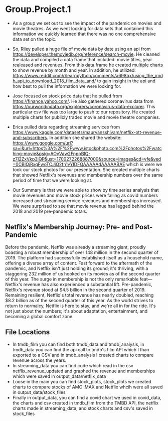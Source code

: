 # Group.Project.1

- As a group we set out to see the impact of the pandemic on movies and movie theatres. As we went looking for data sets that contained this information we quickly learned that there was no one comprehensive data set on the topic. 

- So, Riley pulled a huge file of movie data by date using an api from https://developer.themoviedb.org/reference/search-movie. He cleaned the data and compiled a data frame that included: movie titles, year realeased and revenues. From this data frame he created multiple charts to show revenue by month and year. In addition, he utilized: https://www.reddit.com/r/learnpython/comments/a698qx/using_the_imdb_api_to_download_2018_film_data_and/ to gain insight in the api and how best to pull the information we were looking for. 

- Jose focused on stock price data that he pulled from https://finance.yahoo.com/. He also gathered coronavirus data from https://ourworldindata.org/explorers/coronavirus-data-explorer. This particular csv file was too large to push to our repository. He created multiple charts for publicly traded movie and movie theatre companies. 

- Erica pulled data regarding streaming services from https://www.kaggle.com/datasets/mauryansshivam/netflix-ott-revenue-and-subscribers. In addition she shared the website: https://www.google.com/url?sa=i&url=https%3A%2F%2Fwww.istockphoto.com%2Fphotos%2Fwatching-movie&psig=AOvVaw2FnppBlQ-z7I2ZxVkp3lQP&ust=1700272268887000&source=images&cd=vfe&ved=0CBIQjRxqFwoTCJiQ2fn1yYIDFQAAAAAdAAAAABAE which is were we took our stock photos for our presentation. She created multiple charts that showed Netflix's revenues and membership numbers over the same period of time that we were looking at. 

- Our Summary is that we were able to show by time series analysis that movie revenues and movie stock prices were falling as covid numbers increased and streaming service revenues and memberships increased. We were surprised to see that movie revenue has lagged behind the 2018 and 2019 pre-pandemic totals. 

## Netflix's Membership Journey: Pre- and Post-Pandemic
Before the pandemic, Netflix was already a streaming giant, proudly boasting a 
robust membership of over 148 million in the second quarter of 2019. The platform 
had successfully established itself as a household name, offering a diverse array of 
content. Fast forward to the aftermath of the pandemic, and Netflix isn't just holding
its ground; it's thriving, with a staggering 232 million of us hooked on its movies as 
of the second quarter of this year.
The surge in membership is not the only remarkable feat—Netflix's revenue has also
experienced a substantial lift. Pre-pandemic, Netflix's revenue stood at $4.5 billion 
in the second quarter of 2019. Remaining resilient, Netflix's total revenue has nearly
doubled, reaching $8.2 billion as of the second quarter of this year.
As the world strives to return to normalcy, Netflix is here to stay, and we're all in for 
the ride. It's not just about the numbers; it's about adaptation, entertainment, and 
becoming a global comfort zone. 


## File Locations
- In tmdb_film you can find both tmdb_data and tmdb_analysis, in tmdb_data you can find the api call to tmdb's film API which I than exported to a CSV and in tmdb_analysis I created charts to compare revenue across the years.
- In streaming_data you can find code which read in the csv netflix_revenue_updated and graphed the revenue and memberships which were saved in output_data/netflix_data
- Loose in the main you can find stock_plots, stock_plots we created charts to compare stocks of AMC IMAX and Netflix whcih were all saved in output_data/stock_files
- Finally in output_data, you can find a covid chart we used in covid_data, the charts and csv created in tmdb_film from the TMBD API, the netflix charts made in streaming_data, and stock charts and csv's saved in stock_files
